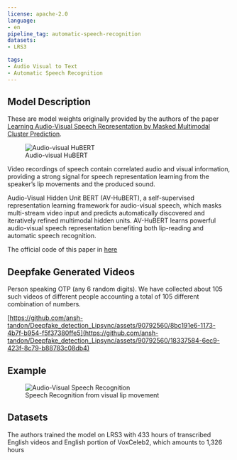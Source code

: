 ```yaml
---
license: apache-2.0
language:
- en
pipeline_tag: automatic-speech-recognition
datasets:
- LRS3

tags:
- Audio Visual to Text
- Automatic Speech Recognition
---
```


## Model Description

These are model weights originally provided by the authors of the paper [Learning Audio-Visual Speech Representation by Masked Multimodal Cluster Prediction](https://arxiv.org/pdf/2201.02184.pdf).

<figure>
  <img src="https://huggingface.co/vumichien/AV-HuBERT/resolve/main/HuBert.png" alt="Audio-visual HuBERT">
  <figcaption>Audio-visual HuBERT
  </figcaption>
</figure>

Video recordings of speech contain correlated audio and visual information, providing a strong signal for speech representation learning from the speaker’s lip
movements and the produced sound. 

Audio-Visual Hidden Unit BERT (AV-HuBERT), a self-supervised representation learning framework for audio-visual speech, which masks multi-stream video input and predicts automatically discovered and iteratively refined multimodal hidden units. AV-HuBERT
learns powerful audio-visual speech representation benefiting both lip-reading and automatic speech recognition.

The official code of this paper in [here](https://github.com/facebookresearch/av_hubert)
## Deepfake Generated Videos
Person speaking OTP (any 6 random digits). We have collected about 105 such videos of different people accounting a total of 105 different combination of numbers.

[https://github.com/ansh-tandon/Deepfake_detection_Lipsync/assets/90792560/8bc191e6-1173-4b7f-b954-f5f37380ffe5](https://github.com/ansh-tandon/Deepfake_detection_Lipsync/assets/90792560/18337584-6ec9-423f-8c79-b88783c08db4)
## Example

<figure>
  <img src="https://huggingface.co/vumichien/AV-HuBERT/resolve/main/lipreading.gif" alt="Audio-Visual Speech Recognition">
  <figcaption> Speech Recognition from visual lip movement
  </figcaption>
</figure>

## Datasets
The authors trained the model on LRS3 with 433 hours of transcribed English videos and English portion of VoxCeleb2, which amounts to 1,326 hours
